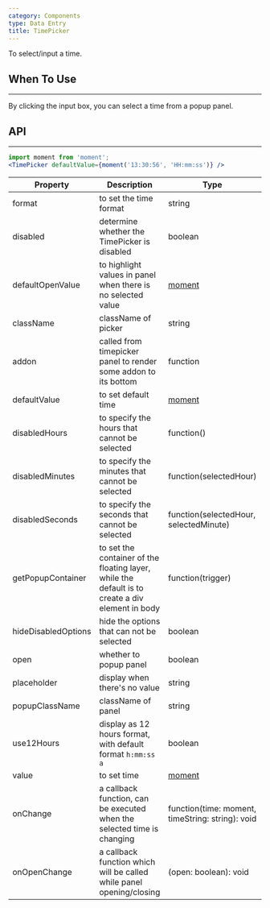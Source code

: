 ```yaml
---
category: Components
type: Data Entry
title: TimePicker
---
```


To select/input a time.

## When To Use

* * *

By clicking the input box, you can select a time from a popup panel.

## API

* * *

```jsx
import moment from 'moment';
<TimePicker defaultValue={moment('13:30:56', 'HH:mm:ss')} />
```

| Property | Description | Type | Default |
| -------- | ----------- | ---- | ------- |
| format | to set the time format | string | "HH:mm:ss" |
| disabled | determine whether the TimePicker is disabled | boolean | false |
| defaultOpenValue | to highlight values in panel when there is no selected value | [moment](http://momentjs.com/) | moment() |
| className | className of picker | string | '' |
| addon | called from timepicker panel to render some addon to its bottom | function | - |
| defaultValue | to set default time | [moment](http://momentjs.com/) | - |
| disabledHours | to specify the hours that cannot be selected | function() | - |
| disabledMinutes | to specify the minutes that cannot be selected | function(selectedHour) | - |
| disabledSeconds | to specify the seconds that cannot be selected | function(selectedHour, selectedMinute) | - |
| getPopupContainer | to set the container of the floating layer, while the default is to create a div element in body | function(trigger) | - |
| hideDisabledOptions | hide the options that can not be selected | boolean | false |
| open | whether to popup panel | boolean | false |
| placeholder | display when there's no value | string | "Select a time" |
| popupClassName | className of panel | string | '' |
| use12Hours | display as 12 hours format, with default format `h:mm:ss a` | boolean | false |
| value | to set time | [moment](http://momentjs.com/) | - |
| onChange | a callback function, can be executed when the selected time is changing | function(time: moment, timeString: string): void | - |
| onOpenChange | a callback function which will be called while panel opening/closing | (open: boolean): void | - |

<style>.code-box-demo .ant-time-picker { margin: 0 8px 12px 0; }</style>
